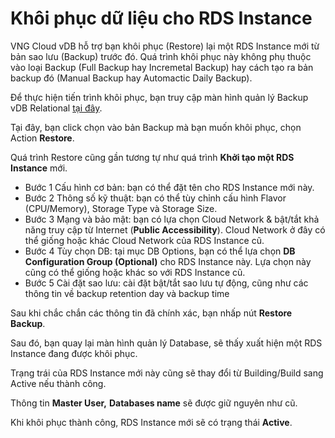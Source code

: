 # Khôi phục dữ liệu cho RDS Instance

VNG Cloud vDB hỗ trợ bạn khôi phục (Restore) lại một RDS Instance mới từ bản sao lưu (Backup) trước đó. Quá trình khôi phục này không phụ thuộc vào loại Backup (Full Backup hay Incremetal Backup) hay cách tạo ra bản backup đó (Manual Backup hay Automactic Daily Backup).

Để thực hiện tiến trình khôi phục, bạn truy cập màn hình quản lý Backup vDB Relational [tại đây](https://vdb.console.vngcloud.vn/relational/backup).

Tại đây, bạn click chọn vào bản Backup mà bạn muốn khôi phục, chọn Action **Restore**.

Quá trình Restore cũng gần tương tự như quá trình **Khởi tạo một RDS Instance** mới. 

* Bước 1 Cấu hình cơ bản: bạn có thể đặt tên cho RDS Instance mới này.
* Bước 2 Thông số kỹ thuật: bạn có thể tùy chỉnh cấu hình Flavor (CPU/Memory), Storage Type và Storage Size.
* Bước 3 Mạng và bảo mật: bạn có lựa chọn Cloud Network & bật/tắt khả năng truy cập từ Internet (**Public Accessibility**). Cloud Network ở đây có thể giống hoặc khác Cloud Network của RDS Instance cũ.
* Bước 4 Tùy chọn DB: tại mục DB Options, bạn có thể lựa chọn **DB Configuration Group (Optional)** cho RDS Instance này. Lựa chọn này cũng có thể giống hoặc khác so với RDS Instance cũ.
* Bước 5 Cài đặt sao lưu: cài đặt bật/tắt sao lưu tự động, cũng như các thông tin về backup retention day và backup time

Sau khi chắc chắn các thông tin đã chính xác, bạn nhấp nút **Restore Backup**.

Sau đó, bạn quay lại màn hình quản lý Database, sẽ thấy xuất hiện một RDS Instance đang được khôi phục.

Trạng trái của RDS Instance mới này cũng sẽ thay đổi từ Building/Build sang Active nếu thành công.

Thông tin **Master User,** **Databases name** sẽ được giữ nguyên như cũ.

Khi khôi phục thành công, RDS Instance mới sẽ có trạng thái **Active**.
